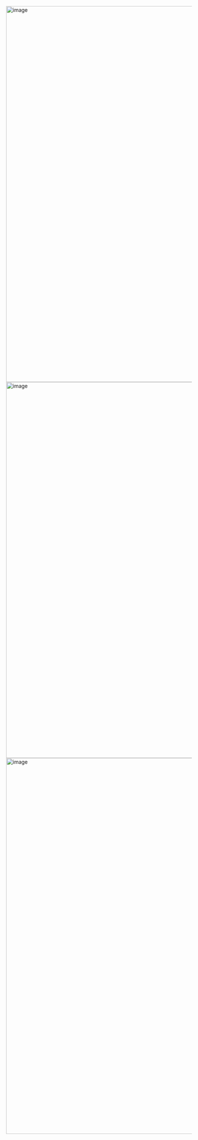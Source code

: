 <img width="1920" height="1020" alt="image" src="https://github.com/user-attachments/assets/018dcb0f-3819-4601-8a5c-62c5b56d007c" />

<img width="1920" height="1020" alt="image" src="https://github.com/user-attachments/assets/f22250d4-c50e-4497-a2ab-c65b67e22871" />

<img width="1920" height="1020" alt="image" src="https://github.com/user-attachments/assets/0d518325-317a-4a20-9e24-1f871fbbacaf" />
